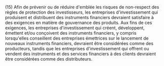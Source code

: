 (15) Afin de prévenir ou de réduire d'emblée les risques de non-respect des règles de protection des investisseurs, les entreprises d'investissement qui produisent et distribuent des instruments financiers devraient satisfaire à des exigences en matière de gouvernance des produits. Aux fins de ces exigences, les entreprises d'investissement qui créent, développent, émettent et/ou conçoivent des instruments financiers, y compris lorsqu'elles conseillent des entreprises émettrices sur le lancement de nouveaux instruments financiers, devraient être considérées comme des producteurs, tandis que les entreprises d'investissement qui offrent ou vendent des instruments et des services financiers à des clients devraient être considérées comme des distributeurs.